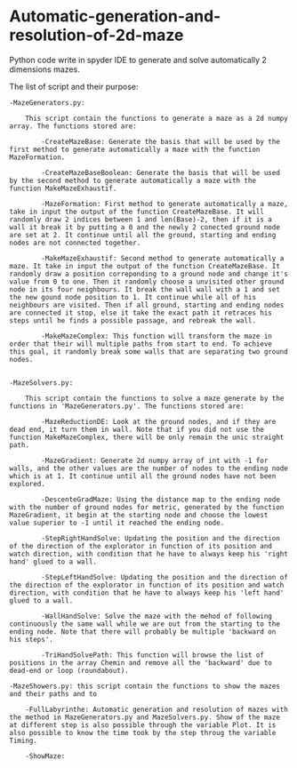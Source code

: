 # Automatic-generation-and-resolution-of-2d-maze
Python code write in spyder IDE to generate and solve automatically 2 dimensions mazes.

The list of script and their purpose:

	-MazeGenerators.py:

		This script contain the functions to generate a maze as a 2d numpy array. The functions stored are:

			-CreateMazeBase: Generate the basis that will be used by the first method to generate automatically a maze with the function MazeFormation.

			-CreateMazeBaseBoolean: Generate the basis that will be used by the second method to generate automatically a maze with the function MakeMazeExhaustif.

			-MazeFormation: First method to generate automatically a maze, take in input the output of the function CreateMazeBase. It will randomly draw 2 indices between 1 and len(Base)-2, then if it is a wall it break it by putting a 0 and the newly 2 conected ground node are set at 2. It continue until all the ground, starting and ending nodes are not connected together.

			-MakeMazeExhaustif: Second method to generate automatically a maze. It take in input the output of the function CreateMazeBase. It randomly draw a position correponding to a ground node and change it's value from 0 to one. Then it randomly choose a unvisited other ground node in its four neighbours. It break the wall wall with a 1 and set the new gound node position to 1. It continue while all of his neighbours are visited. Then if all ground, starting and ending nodes are connected it stop, else it take the exact path it retraces his steps until he finds a possible passage, and rebreak the wall.

			-MakeMazeComplex: This function will transform the maze in order that their will multiple paths from start to end. To achieve this goal, it randomly break some walls that are separating two ground nodes.


	-MazeSolvers.py:

		This script contain the functions to solve a maze generate by the functions in 'MazeGenerators.py'. The functions stored are:

			-MazeReductionDE: Look at the ground nodes, and if they are dead end, it turn them in wall. Note that if you did not use the function MakeMazeComplex, there will be only remain the unic straight path.

			-MazeGradient: Generate 2d numpy array of int with -1 for walls, and the other values are the number of nodes to the ending node which is at 1. It continue until all the ground nodes have not been explored.

			-DescenteGradMaze: Using the distance map to the ending node with the number of ground nodes for metric, generated by the function MazeGradient, it begin at the starting node and choose the lowest value superior to -1 until it reached the ending node.

			-StepRightHandSolve: Updating the position and the direction of the direction of the explorator in function of its position and watch direction, with condition that he have to always keep his 'right hand' glued to a wall.
			
			-StepLeftHandSolve: Updating the position and the direction of the direction of the explorator in function of its position and watch direction, with condition that he have to always keep his 'left hand' glued to a wall.
			
			-WallHandSolve: Solve the maze with the mehod of following continuously the same wall while we are out from the starting to the ending node. Note that there will probably be multiple 'backward on his steps'.
			
			-TriHandSolvePath: This function will browse the list of positions in the array Chemin and remove all the 'backward' due to dead-end or loop (roundabout).

	-MazeShowers.py: this script contain the functions to show the mazes and their paths and to 
	
		-FullLabyrinthe: Automatic generation and resolution of mazes with the method in MazeGenerators.py and MazeSolvers.py. Show of the maze at different step is also possible through the variable Plot. It is also possible to know the time took by the step throug the variable Timing.
		
		-ShowMaze:
